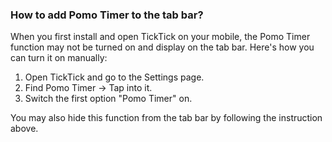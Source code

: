 ### How to add Pomo Timer to the tab bar?

When you first install and open TickTick on your mobile, the Pomo Timer function may not be turned on and display on the tab bar. Here's how you can turn it on manually: 

1. Open TickTick and go to the Settings page.
2. Find Pomo Timer -> Tap into it.
3. Switch the first option "Pomo Timer" on.


You may also hide this function from the tab bar by following the instruction above.
